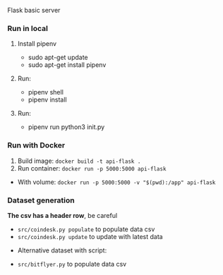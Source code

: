 Flask basic server

### Run in local

1. Install pipenv

    * sudo apt-get update
    * sudo apt-get install pipenv

2. Run: 
    
    * pipenv shell
    * pipenv install

3. Run:
    * pipenv run python3 init.py

### Run with Docker

1. Build image: `docker build -t api-flask .`
2. Run container: `docker run -p 5000:5000 api-flask`
 * With volume: `docker run -p 5000:5000 -v "$(pwd):/app" api-flask`

### Dataset generation
__The csv has a header row__, be careful
- `src/coindesk.py populate` to populate data csv
- `src/coindesk.py update` to update with latest data

* Alternative dataset with script: 
- `src/bitflyer.py` to populate data csv
